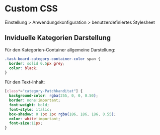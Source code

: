 Custom CSS
==========

Einstellung > Anwendungskonfiguration > benutzerdefiniertes Stylesheet

Inviduelle Kategorien Darstellung
---------------------------------

Für den Kategorien-Container allgemeine Darstellung:

```css
.task-board-category-container-color span {
  border: solid 0.5px grey;
  color: black;
}
```

Für den Text-Inhalt:

```css
[class*="category-Patchkanditat"] {
  background-color: rgba(255, 0, 0, 0.50);
  border: none!important;
  font-weight: bold;
  font-style: italic;
  box-shadow: 0 1px 1px rgba(186, 186, 186, 0.55);
  color: white!important;
  font-size:11px;
}
```

